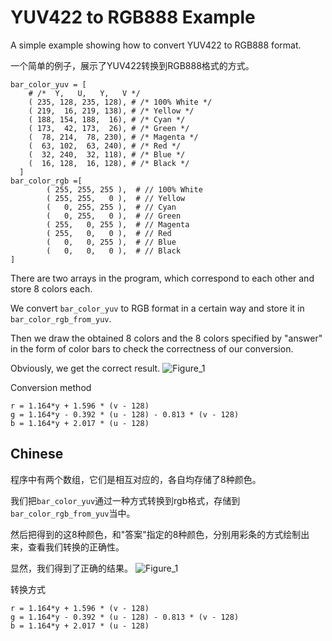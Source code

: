 # YUV422 to RGB888 Example

A simple example showing how to convert YUV422 to RGB888 format.

一个简单的例子，展示了YUV422转换到RGB888格式的方式。
```
bar_color_yuv = [
    # /*  Y,   U,   Y,   V */
    ( 235, 128, 235, 128), # /* 100% White */
    ( 219,  16, 219, 138), # /* Yellow */
    ( 188, 154, 188,  16), # /* Cyan */
    ( 173,  42, 173,  26), # /* Green */
    (  78, 214,  78, 230), # /* Magenta */
    (  63, 102,  63, 240), # /* Red */
    (  32, 240,  32, 118), # /* Blue */
    (  16, 128,  16, 128), # /* Black */
  ]
bar_color_rgb =[
        ( 255, 255, 255 ),  # // 100% White
        ( 255, 255,   0 ),  # // Yellow
        (   0, 255, 255 ),  # // Cyan
        (   0, 255,   0 ),  # // Green
        ( 255,   0, 255 ),  # // Magenta
        ( 255,   0,   0 ),  # // Red
        (   0,   0, 255 ),  # // Blue
        (   0,   0,   0 ),  # // Black
]
```

There are two arrays in the program, which correspond to each other and store 8 colors each.

We convert `bar_color_yuv` to RGB format in a certain way and store it in `bar_color_rgb_from_yuv`.

Then we draw the obtained 8 colors and the 8 colors specified by "answer" in the form of color bars to check the correctness of our conversion.

Obviously, we get the correct result.
![Figure_1](https://github.com/user-attachments/assets/7eb80eaf-59b6-44ca-9538-c914847645c1)

Conversion method

```
r = 1.164*y + 1.596 * (v - 128)                    
g = 1.164*y - 0.392 * (u - 128) - 0.813 * (v - 128)
b = 1.164*y + 2.017 * (u - 128)                    
```

## Chinese

程序中有两个数组，它们是相互对应的，各自均存储了8种颜色。

我们把`bar_color_yuv`通过一种方式转换到rgb格式，存储到`bar_color_rgb_from_yuv`当中。

然后把得到的这8种颜色，和"答案"指定的8种颜色，分别用彩条的方式绘制出来，查看我们转换的正确性。

显然，我们得到了正确的结果。
![Figure_1](https://github.com/user-attachments/assets/7eb80eaf-59b6-44ca-9538-c914847645c1)

转换方式

```
r = 1.164*y + 1.596 * (v - 128)                    
g = 1.164*y - 0.392 * (u - 128) - 0.813 * (v - 128)
b = 1.164*y + 2.017 * (u - 128)                    
```
